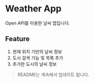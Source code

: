 # Weather App

Open API를 이용한 날씨 앱입니다.



## Feature

1. 현재 위치 기반의 날씨 정보
2. 도시 검색 기능 및 목록 추가
3. 추가한 도시의 날씨 정보



> README는 계속해서 업데이트 됩니다.



